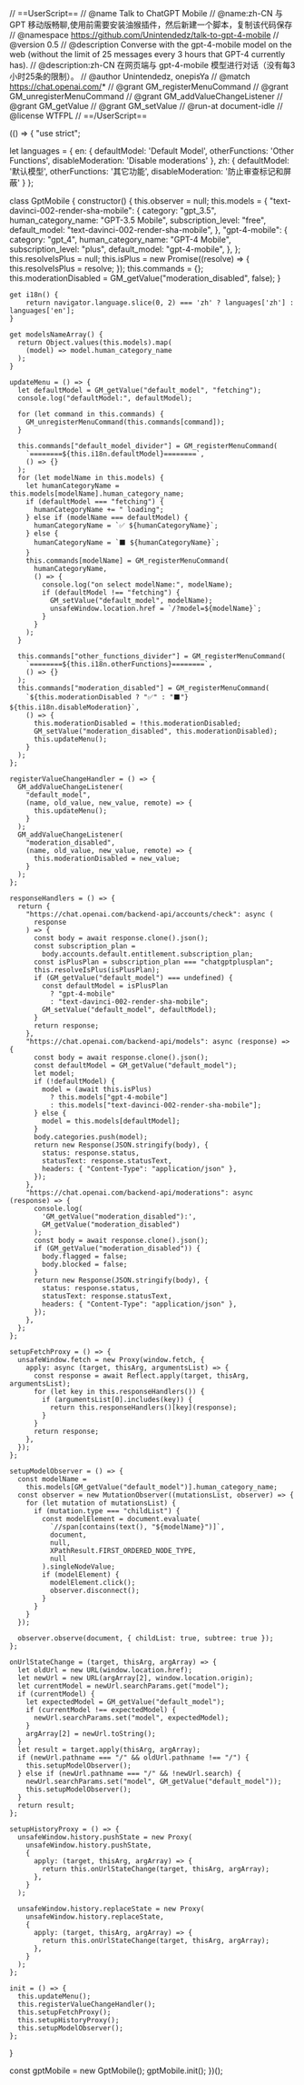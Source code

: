 // ==UserScript==
// @name         Talk to ChatGPT Mobile
// @name:zh-CN   与 GPT 移动版畅聊,使用前需要安装油猴插件，然后新建一个脚本，复制该代码保存
// @namespace    https://github.com/Unintendedz/talk-to-gpt-4-mobile
// @version      0.5
// @description  Converse with the gpt-4-mobile model on the web (without the limit of 25 messages every 3 hours that GPT-4 currently has).
// @description:zh-CN 在网页端与 gpt-4-mobile 模型进行对话（没有每3小时25条的限制）。
// @author       Unintendedz, onepisYa
// @match        https://chat.openai.com/*
// @grant        GM_registerMenuCommand
// @grant        GM_unregisterMenuCommand
// @grant        GM_addValueChangeListener
// @grant        GM_getValue
// @grant        GM_setValue
// @run-at       document-idle
// @license      WTFPL
// ==/UserScript==

(() => {
  "use strict";

  let languages = {
    en: {
        defaultModel: 'Default Model',
        otherFunctions: 'Other Functions',
        disableModeration: 'Disable moderations'
    },
    zh: {
        defaultModel: '默认模型',
        otherFunctions: '其它功能',
        disableModeration: '防止审查标记和屏蔽'
    }
  };

  class GptMobile {
    constructor() {
      this.observer = null;
      this.models = {
        "text-davinci-002-render-sha-mobile": {
          category: "gpt_3.5",
          human_category_name: "GPT-3.5 Mobile",
          subscription_level: "free",
          default_model: "text-davinci-002-render-sha-mobile",
        },
        "gpt-4-mobile": {
          category: "gpt_4",
          human_category_name: "GPT-4 Mobile",
          subscription_level: "plus",
          default_model: "gpt-4-mobile",
        },
      };
      this.resolveIsPlus = null;
      this.isPlus = new Promise((resolve) => {
        this.resolveIsPlus = resolve;
      });
      this.commands = {};
      this.moderationDisabled = GM_getValue("moderation_disabled", false);
    }

    get i18n() { 
        return navigator.language.slice(0, 2) === 'zh' ? languages['zh'] : languages['en'];
    }

    get modelsNameArray() {
      return Object.values(this.models).map(
        (model) => model.human_category_name
      );
    }

    updateMenu = () => {
      let defaultModel = GM_getValue("default_model", "fetching");
      console.log("defaultModel:", defaultModel);

      for (let command in this.commands) {
        GM_unregisterMenuCommand(this.commands[command]);
      }

      this.commands["default_model_divider"] = GM_registerMenuCommand(
        `========${this.i18n.defaultModel}========`,
        () => {}
      );
      for (let modelName in this.models) {
        let humanCategoryName = this.models[modelName].human_category_name;
        if (defaultModel === "fetching") {
          humanCategoryName += " loading";
        } else if (modelName === defaultModel) {
          humanCategoryName = `✅ ${humanCategoryName}`;
        } else {
          humanCategoryName = `⬛ ${humanCategoryName}`;
        }
        this.commands[modelName] = GM_registerMenuCommand(
          humanCategoryName,
          () => {
            console.log("on select modelName:", modelName);
            if (defaultModel !== "fetching") {
              GM_setValue("default_model", modelName);
              unsafeWindow.location.href = `/?model=${modelName}`;
            }
          }
        );
      }

      this.commands["other_functions_divider"] = GM_registerMenuCommand(
        `========${this.i18n.otherFunctions}========`,
        () => {}
      );
      this.commands["moderation_disabled"] = GM_registerMenuCommand(
        `${this.moderationDisabled ? "✅" : "⬛"} ${this.i18n.disableModeration}`,
        () => {
          this.moderationDisabled = !this.moderationDisabled;
          GM_setValue("moderation_disabled", this.moderationDisabled);
          this.updateMenu();
        }
      );
    };

    registerValueChangeHandler = () => {
      GM_addValueChangeListener(
        "default_model",
        (name, old_value, new_value, remote) => {
          this.updateMenu();
        }
      );
      GM_addValueChangeListener(
        "moderation_disabled",
        (name, old_value, new_value, remote) => {
          this.moderationDisabled = new_value;
        }
      );
    };

    responseHandlers = () => {
      return {
        "https://chat.openai.com/backend-api/accounts/check": async (
          response
        ) => {
          const body = await response.clone().json();
          const subscription_plan =
            body.accounts.default.entitlement.subscription_plan;
          const isPlusPlan = subscription_plan === "chatgptplusplan";
          this.resolveIsPlus(isPlusPlan);
          if (GM_getValue("default_model") === undefined) {
            const defaultModel = isPlusPlan
              ? "gpt-4-mobile"
              : "text-davinci-002-render-sha-mobile";
            GM_setValue("default_model", defaultModel);
          }
          return response;
        },
        "https://chat.openai.com/backend-api/models": async (response) => {
          const body = await response.clone().json();
          const defaultModel = GM_getValue("default_model");
          let model;
          if (!defaultModel) {
            model = (await this.isPlus)
              ? this.models["gpt-4-mobile"]
              : this.models["text-davinci-002-render-sha-mobile"];
          } else {
            model = this.models[defaultModel];
          }
          body.categories.push(model);
          return new Response(JSON.stringify(body), {
            status: response.status,
            statusText: response.statusText,
            headers: { "Content-Type": "application/json" },
          });
        },
        "https://chat.openai.com/backend-api/moderations": async (response) => {
          console.log(
            'GM_getValue("moderation_disabled"):',
            GM_getValue("moderation_disabled")
          );
          const body = await response.clone().json();
          if (GM_getValue("moderation_disabled")) {
            body.flagged = false;
            body.blocked = false;
          }
          return new Response(JSON.stringify(body), {
            status: response.status,
            statusText: response.statusText,
            headers: { "Content-Type": "application/json" },
          });
        },
      };
    };

    setupFetchProxy = () => {
      unsafeWindow.fetch = new Proxy(window.fetch, {
        apply: async (target, thisArg, argumentsList) => {
          const response = await Reflect.apply(target, thisArg, argumentsList);
          for (let key in this.responseHandlers()) {
            if (argumentsList[0].includes(key)) {
              return this.responseHandlers()[key](response);
            }
          }
          return response;
        },
      });
    };

    setupModelObserver = () => {
      const modelName =
        this.models[GM_getValue("default_model")].human_category_name;
      const observer = new MutationObserver((mutationsList, observer) => {
        for (let mutation of mutationsList) {
          if (mutation.type === "childList") {
            const modelElement = document.evaluate(
              `//span[contains(text(), "${modelName}")]`,
              document,
              null,
              XPathResult.FIRST_ORDERED_NODE_TYPE,
              null
            ).singleNodeValue;
            if (modelElement) {
              modelElement.click();
              observer.disconnect();
            }
          }
        }
      });

      observer.observe(document, { childList: true, subtree: true });
    };

    onUrlStateChange = (target, thisArg, argArray) => {
      let oldUrl = new URL(window.location.href);
      let newUrl = new URL(argArray[2], window.location.origin);
      let currentModel = newUrl.searchParams.get("model");
      if (currentModel) {
        let expectedModel = GM_getValue("default_model");
        if (currentModel !== expectedModel) {
          newUrl.searchParams.set("model", expectedModel);
        }
        argArray[2] = newUrl.toString();
      }
      let result = target.apply(thisArg, argArray);
      if (newUrl.pathname === "/" && oldUrl.pathname !== "/") {
        this.setupModelObserver();
      } else if (newUrl.pathname === "/" && !newUrl.search) {
        newUrl.searchParams.set("model", GM_getValue("default_model"));
        this.setupModelObserver();
      }
      return result;
    };

    setupHistoryProxy = () => {
      unsafeWindow.history.pushState = new Proxy(
        unsafeWindow.history.pushState,
        {
          apply: (target, thisArg, argArray) => {
            return this.onUrlStateChange(target, thisArg, argArray);
          },
        }
      );

      unsafeWindow.history.replaceState = new Proxy(
        unsafeWindow.history.replaceState,
        {
          apply: (target, thisArg, argArray) => {
            return this.onUrlStateChange(target, thisArg, argArray);
          },
        }
      );
    };

    init = () => {
      this.updateMenu();
      this.registerValueChangeHandler();
      this.setupFetchProxy();
      this.setupHistoryProxy();
      this.setupModelObserver();
    };
  }

  const gptMobile = new GptMobile();
  gptMobile.init();
})();
